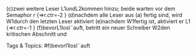 (c)zwei weitere Leser L1undL2kommen hinzu;
beide warten vor dem Semaphor r {⇒r.ctr=-2 }
(d)nachdem alle Leser aus (a) fertig sind, wird W1durch den letzten Leser aktiviert
(e)nachdem W1fertig ist, aktiviert er L1 {⇒r.ctr=-1 }
(f)bevorL1losl¨auft, betritt ein neuer Schreiber W2den kritischen Abschnitt und

   Tags & Topics:
   #f)bevorl1losl¨auft